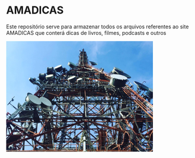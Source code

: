 # AMADICAS

Este repositório serve para armazenar todos os arquivos referentes ao site AMADICAS que conterá dicas de livros, filmes, podcasts e outros

<img height="300" src="https://github.com/aarmelim/AMADICAS/blob/master/_img/torre_jaragua.jpg"/>

